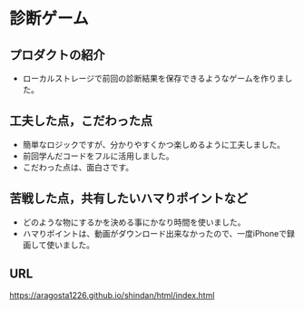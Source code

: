 # 診断ゲーム

## プロダクトの紹介

- ローカルストレージで前回の診断結果を保存できるようなゲームを作りました。

## 工夫した点，こだわった点

- 簡単なロジックですが、分かりやすくかつ楽しめるように工夫しました。
- 前回学んだコードをフルに活用しました。
- こだわった点は、面白さです。

## 苦戦した点，共有したいハマりポイントなど

- どのような物にするかを決める事にかなり時間を使いました。
- ハマりポイントは、動画がダウンロード出来なかったので、一度iPhoneで録画して使いました。

## URL
https://aragosta1226.github.io/shindan/html/index.html